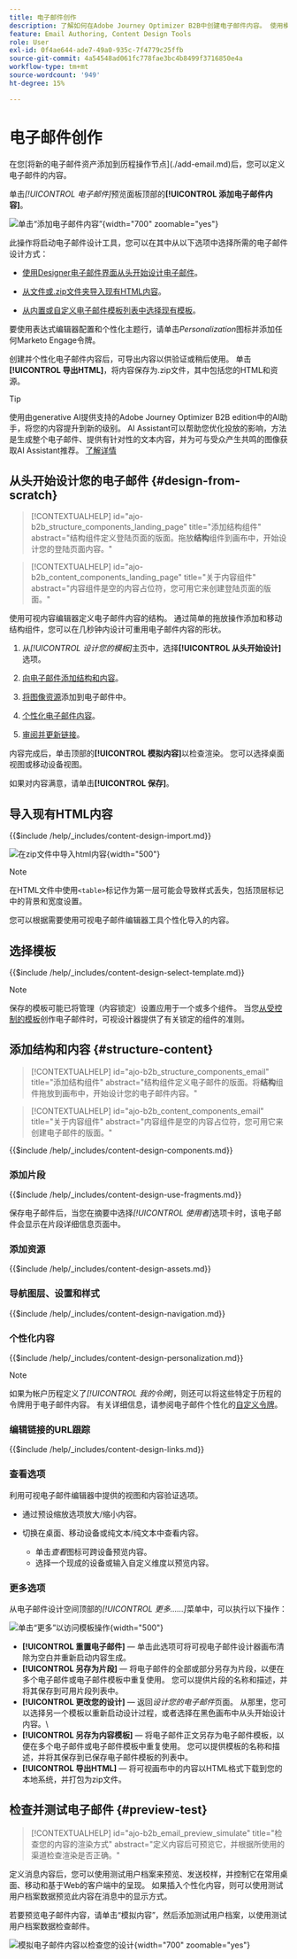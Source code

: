 ```yaml
---
title: 电子邮件创作
description: 了解如何在Adobe Journey Optimizer B2B中创建电子邮件内容。 使用模板、HTML导入和AI支持的工具来个性化和优化电子邮件通信。
feature: Email Authoring, Content Design Tools
role: User
exl-id: 0f4ae644-ade7-49a0-935c-7f4779c25ffb
source-git-commit: 4a54548ad061fc778fae3bc4b8499f3716850e4a
workflow-type: tm+mt
source-wordcount: '949'
ht-degree: 15%

---
```


# 电子邮件创作

在您&lbrack;将新的<!-- or duplicated -->电子邮件资产添加到历程操作节点&rbrack;(./add-email.md)后，您可以定义电子邮件的内容。

单击&#x200B;_[!UICONTROL 电子邮件]_&#x200B;预览面板顶部的&#x200B;**[!UICONTROL 添加电子邮件内容]**。

![单击“添加电子邮件内容”](./assets/add-email-content.png){width="700" zoomable="yes"}

此操作将启动电子邮件设计工具，您可以在其中从以下选项中选择所需的电子邮件设计方式：

* [使用Designer电子邮件界面从头开始设计电子邮件](#design-your-email-from-scratch)。

* [从文件或.zip文件夹导入现有HTML内容](#import-existing-html-content)。

* [从内置或自定义电子邮件模板列表中选择现有模板](#select-a-template)。

要使用表达式编辑器配置和个性化主题行，请单击&#x200B;_Personalization_&#x200B;图标并添加任何Marketo Engage令牌。

创建并个性化电子邮件内容后，可导出内容以供验证或稍后使用。 单击&#x200B;**[!UICONTROL 导出HTML]**，将内容保存为.zip文件，其中包括您的HTML和资源。

>[!TIP]
>
>使用由generative AI提供支持的Adobe Journey Optimizer B2B edition中的AI助手，将您的内容提升到新的级别。 AI Assistant可以帮助您优化投放的影响，方法是生成整个电子邮件、提供有针对性的文本内容，并为可与受众产生共鸣的图像获取AI Assistant推荐。 [了解详情](./ai-assistant-emails.md)

## 从头开始设计您的电子邮件 {#design-from-scratch}

>[!CONTEXTUALHELP]
>id="ajo-b2b_structure_components_landing_page"
>title="添加结构组件"
>abstract="结构组件定义登陆页面的版面。拖放&#x200B;**结构**&#x200B;组件到画布中，开始设计您的登陆页面内容。"

>[!CONTEXTUALHELP]
>id="ajo-b2b_content_components_landing_page"
>title="关于内容组件"
>abstract="内容组件是空的内容占位符，您可用它来创建登陆页面的版面。"

使用可视内容编辑器定义电子邮件内容的结构。 通过简单的拖放操作添加和移动结构组件，您可以在几秒钟内设计可重用电子邮件内容的形状。

1. 从&#x200B;_[!UICONTROL 设计您的模板]_&#x200B;主页中，选择&#x200B;**[!UICONTROL 从头开始设计]**&#x200B;选项。

1. [向电子邮件添加结构和内容](#add-structure-and-content)。
1. [将图像资源](#add-assets)添加到电子邮件中。
1. [个性化电子邮件内容](#personalize-content)。
1. [审阅并更新链接](#preview-and-edit-linked-urls)。

<!-- If needed, you can further personalize your email by clicking **[!UICONTROL Switch to code editor]** from the advanced menu. The code editor allows you to edit the email source code, such as adding tracking or custom HTML tags.

>[!CAUTION]
>
>You cannot revert back to the visual designer for this email after switching to the code editor. -->

内容完成后，单击顶部的&#x200B;**[!UICONTROL 模拟内容]**&#x200B;以检查渲染。 您可以选择桌面视图或移动设备视图。

如果对内容满意，请单击&#x200B;**[!UICONTROL 保存]**。

## 导入现有HTML内容

{{$include /help/_includes/content-design-import.md}}

![在zip文件中导入html内容](./assets/email-import-zip-file.png){width="500"}

>[!NOTE]
>
>在HTML文件中使用`<table>`标记作为第一层可能会导致样式丢失，包括顶层标记中的背景和宽度设置。

您可以根据需要使用可视电子邮件编辑器工具个性化导入的内容。

## 选择模板

{{$include /help/_includes/content-design-select-template.md}}

>[!NOTE]
>
> 保存的模板可能已将管理（内容锁定）设置应用于一个或多个组件。 当您[从受控制的模板](./email-authoring-governance.md)创作电子邮件时，可视设计器提供了有关锁定的组件的准则。

## 添加结构和内容 {#structure-content}

>[!CONTEXTUALHELP]
>id="ajo-b2b_structure_components_email"
>title="添加结构组件"
>abstract="结构组件定义电子邮件的版面。将&#x200B;**结构**&#x200B;组件拖放到画布中，开始设计您的电子邮件内容。"

>[!CONTEXTUALHELP]
>id="ajo-b2b_content_components_email"
>title="关于内容组件"
>abstract="内容组件是空的内容占位符，您可用它来创建电子邮件的版面。"

{{$include /help/_includes/content-design-components.md}}

### 添加片段

{{$include /help/_includes/content-design-use-fragments.md}}

保存电子邮件后，当您在摘要中选择&#x200B;_[!UICONTROL 使用者]_&#x200B;选项卡时，该电子邮件会显示在片段详细信息页面中。

### 添加资源

{{$include /help/_includes/content-design-assets.md}}

### 导航图层、设置和样式

{{$include /help/_includes/content-design-navigation.md}}

### 个性化内容

{{$include /help/_includes/content-design-personalization.md}}

>[!NOTE]
>
>如果为帐户历程定义了&#x200B;_[!UICONTROL 我的令牌]_，则还可以将这些特定于历程的令牌用于电子邮件内容。 有关详细信息，请参阅电子邮件个性化的[自定义令牌](./personalization-my-tokens.md)。

### 编辑链接的URL跟踪

{{$include /help/_includes/content-design-links.md}}

### 查看选项

利用可视电子邮件编辑器中提供的视图和内容验证选项。

* 通过预设缩放选项放大/缩小内容。

* 切换在桌面、移动设备或纯文本/纯文本中查看内容。
   * 单击&#x200B;_查看_&#x200B;图标可跨设备预览内容。
   * 选择一个现成的设备或输入自定义维度以预览内容。

### 更多选项

从电子邮件设计空间顶部的&#x200B;_[!UICONTROL 更多……]_&#x200B;菜单中，可以执行以下操作：

![单击“更多”以访问模板操作](./assets/email-designer-more-menu.png){width="500"}

* **[!UICONTROL 重置电子邮件]** — 单击此选项可将可视电子邮件设计器画布清除为空白并重新启动内容生成。
* **[!UICONTROL 另存为片段]** — 将电子邮件的全部或部分另存为片段，以便在多个电子邮件或电子邮件模板中重复使用。 您可以提供片段的名称和描述，并将其保存到可用片段列表中。
* **[!UICONTROL 更改您的设计]** — 返回&#x200B;_设计您的电子邮件_&#x200B;页面。 从那里，您可以选择另一个模板以重新启动设计过程，或者选择在黑色画布中从头开始设计内容。\
* **[!UICONTROL 另存为内容模板]** — 将电子邮件正文另存为电子邮件模板，以便在多个电子邮件或电子邮件模板中重复使用。 您可以提供模板的名称和描述，并将其保存到已保存电子邮件模板的列表中。
* **[!UICONTROL 导出HTML]** — 将可视画布中的内容以HTML格式下载到您的本地系统，并打包为zip文件。

## 检查并测试电子邮件 {#preview-test}

>[!CONTEXTUALHELP]
>id="ajo-b2b_email_preview_simulate"
>title="检查您的内容的渲染方式"
>abstract="定义内容后可预览它，并根据所使用的渠道检查渲染是否正确。"

定义消息内容后，您可以使用测试用户档案来预览、发送校样，并控制它在常用桌面、移动和基于Web的客户端中的呈现。 如果插入个性化内容，则可以使用测试用户档案数据预览此内容在消息中的显示方式。

若要预览电子邮件内容，请单击“模拟内容”**&#x200B;**，然后添加测试用户档案，以使用测试用户档案数据检查邮件。

![模拟电子邮件内容以检查您的设计](./assets/email-designer-simulate-content.png){width="700" zoomable="yes"}
